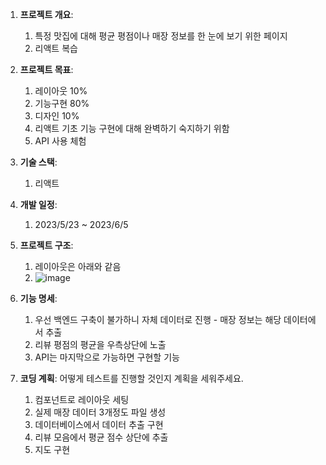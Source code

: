 1. **프로젝트 개요**:
   1. 특정 맛집에 대해 평균 평점이나 매장 정보를 한 눈에 보기 위한 페이지
   2. 리액트 복습
2. **프로젝트 목표**:
   1. 레이아웃 10%
   2. 기능구현 80%
   3. 디자인 10%
   4. 리액트 기초 기능 구현에 대해 완벽하기 숙지하기 위함
   5. API 사용 체험
3. **기술 스택**:
   1. 리액트
4. **개발 일정**:
   1. 2023/5/23 ~ 2023/6/5
5. **프로젝트 구조**:

   1. 레이아웃은 아래와 같음
   2. ![image](https://github.com/YangSaekyul/StoreFinder/assets/121498405/642ef2b7-0d21-4786-8bbe-bc1ab0ae544e)


6. **기능 명세**:
   1. 우선 백엔드 구축이 불가하니 자체 데이터로 진행 - 매장 정보는 해당 데이터에서 추출
   2. 리뷰 평점의 평균을 우측상단에 노출
   3. API는 마지막으로 가능하면 구현할 기능
7. **코딩 계획**: 어떻게 테스트를 진행할 것인지 계획을 세워주세요.
   1. 컴포넌트로 레이아웃 세팅
   2. 실제 매장 데이터 3개정도 파일 생성
   3. 데이터베이스에서 데이터 추출 구현
   4. 리뷰 모음에서 평균 점수 상단에 추출
   5. 지도 구현
